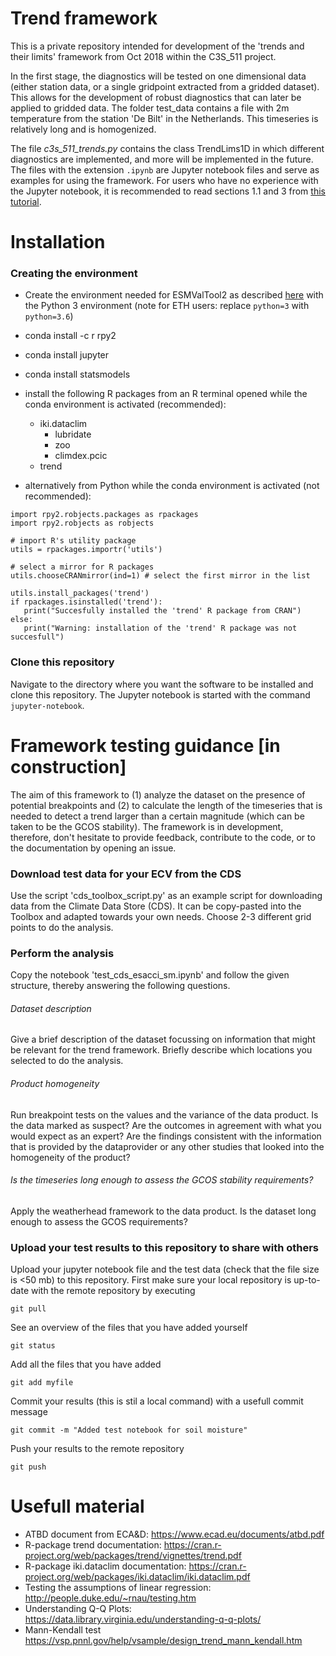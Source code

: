 Trend framework
===============

This is a private repository intended for development of the 'trends and their limits' framework from Oct 2018 within the C3S_511 project.

In the first stage, the diagnostics will be tested on one dimensional data (either station data, or a single gridpoint extracted from a gridded dataset). This allows for the development of robust diagnostics that can later be applied to gridded data. The folder test_data contains a file with 2m temperature from the station 'De Bilt' in the Netherlands. This timeseries is relatively long and is homogenized.

The file _c3s_511_trends.py_ contains the class TrendLims1D in which different diagnostics are implemented, and more will be implemented in the future. The files with the extension `.ipynb` are Jupyter notebook files and serve as examples for using the framework. For users who have no experience with the Jupyter notebook, it is recommended to read sections 1.1 and 3 from [this tutorial](https://jupyter-notebook-beginner-guide.readthedocs.io/en/latest/what_is_jupyter.html#notebook-document).

Installation
===============

### Creating the environment
 - Create the environment needed for ESMValTool2 as described [here](https://esmvaltool.readthedocs.io/en/version2_development/user_guide2/index.html#installing-esmvaltool) with the Python 3 environment (note for ETH users: replace `python=3` with `python=3.6`)
 - conda install -c r rpy2
 - conda install jupyter
 - conda install statsmodels
 - install the following R packages from an R terminal opened while the conda environment is activated (recommended):
    - iki.dataclim
      - lubridate
      - zoo
      - climdex.pcic
    - trend
    
 - alternatively from Python while the conda environment is activated (not recommended):
 ```
 import rpy2.robjects.packages as rpackages
 import rpy2.robjects as robjects

 # import R's utility package
 utils = rpackages.importr('utils')

 # select a mirror for R packages
 utils.chooseCRANmirror(ind=1) # select the first mirror in the list

 utils.install_packages('trend')
 if rpackages.isinstalled('trend'):
    print("Succesfully installed the 'trend' R package from CRAN")
 else:
    print("Warning: installation of the 'trend' R package was not succesfull")
 ```
### Clone this repository
Navigate to the directory where you want the software to be installed and clone this repository. The Jupyter notebook is started with the command `jupyter-notebook`.

Framework testing guidance [in construction]
===========================================
The aim of this framework to (1) analyze the dataset on the presence of potential breakpoints and (2) to calculate the length of the timeseries that is needed to detect a trend larger than a certain magnitude (which can be taken to be the GCOS stability). The framework is in development, therefore, don't hesitate to provide feedback, contribute to the code, or to the documentation by opening an issue.

### Download test data for your ECV from the CDS
Use the script 'cds_toolbox_script.py' as an example script for downloading data from the Climate Data Store (CDS). It can be copy-pasted into the Toolbox and adapted towards your own needs. Choose 2-3 different grid points to do the analysis.

### Perform the analysis
Copy the notebook 'test_cds_esacci_sm.ipynb' and follow the given structure, thereby answering the following questions.

###### Dataset description
Give a brief description of the dataset focussing on information that might be relevant for the trend framework. Briefly describe which locations you selected to do the analysis.

###### Product homogeneity
Run breakpoint tests on the values and the variance of the data product. Is the data marked as suspect? Are the outcomes in agreement with what you would expect as an expert? Are the findings consistent with the information that is provided by the dataprovider or any other studies that looked into the homogeneity of the product?

###### Is the timeseries long enough to assess the GCOS stability requirements?
Apply the weatherhead framework to the data product. Is the dataset long enough to assess the GCOS requirements?

### Upload your test results to this repository to share with others
Upload your jupyter notebook file and the test data (check that the file size is <50 mb) to this repository. First make sure your local repository is up-to-date with the remote repository by executing
```
git pull
```
See an overview of the files that you have added yourself
```
git status
```
Add all the files that you have added
```
git add myfile
```
Commit your results (this is stil a local command) with a usefull commit message
```
git commit -m "Added test notebook for soil moisture"
```
Push your results to the remote repository
```
git push
```

# Usefull material
- ATBD document from ECA&D: https://www.ecad.eu/documents/atbd.pdf
- R-package trend documentation: https://cran.r-project.org/web/packages/trend/vignettes/trend.pdf
- R-package iki.dataclim documentation: https://cran.r-project.org/web/packages/iki.dataclim/iki.dataclim.pdf
- Testing the assumptions of linear regression: http://people.duke.edu/~rnau/testing.htm
- Understanding Q-Q Plots: https://data.library.virginia.edu/understanding-q-q-plots/
- Mann-Kendall test  https://vsp.pnnl.gov/help/vsample/design_trend_mann_kendall.htm
